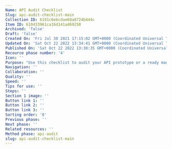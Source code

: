 ```yaml
---
Name: API Audit Checklist
Slug: api-audit-checklist-main
Collection ID: 6101c6ebcdae68a8724b444c
Item ID: 610433961ca16d141ad69258
Archived: 'false'
Draft: 'false'
Created On: 'Fri Jul 30 2021 17:15:02 GMT+0000 (Coordinated Universal Time)'
Updated On: 'Sat Oct 22 2022 13:34:41 GMT+0000 (Coordinated Universal Time)'
Published On: 'Sat Oct 22 2022 13:38:35 GMT+0000 (Coordinated Universal Time)'
Recource phase number: '4'
Icon: ''
Purpose: "Use this checklist to audit your API prototype or a ready made API\_before publishing it to stakeholders, or, why not before buying an API"
Navigation: ''
Collaboration: ''
Quality: ''
Speed: ''
Tips for use: ''
Steps: ''
Section 1 image: ''
Button link 1: ''
Button link 2: ''
Button link 3: ''
Sorting order: '8'
Previous phase: ''
Next phase: ''
Related resources: ''
Method phase: api-audit
slug: api-audit-checklist-main
---
```


